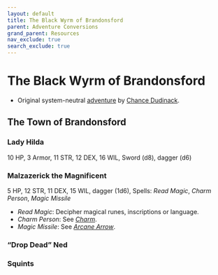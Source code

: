 ```yaml
---
layout: default
title: The Black Wyrm of Brandonsford
parent: Adventure Conversions
grand_parent: Resources
nav_exclude: true
search_exclude: true
---
```


# The Black Wyrm of Brandonsford

- Original system-neutral [adventure](https://www.drivethrurpg.com/product/327744/The-Black-Wyrm-of-Brandonsford) by [Chance Dudinack](https://wizardfightclub.blogspot.com/).

## The Town of Brandonsford
### Lady Hilda
10 HP, 3 Armor, 11 STR, 12 DEX, 16 WIL, Sword (d8), dagger (d6)

### Malzazerick the Magnificent
5 HP, 12 STR, 11 DEX, 15 WIL, dagger (1d6), Spells: _Read Magic_, _Charm Person_, _Magic Missile_
- _Read Magic_: Decipher magical runes, inscriptions or language.
- _Charm Person_: See [_Charm_](/cairn-srd#100-spells).
- _Magic Missile_: See [_Arcane Arrow_](/cairn-srd#100-spells).

### “Drop Dead” Ned

### Squints
